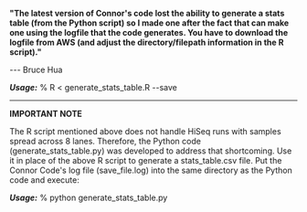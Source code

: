 **"The latest version of Connor's code lost the ability to generate a stats table (from the Python script) so I made one after the fact that can make one using the logfile that the code generates. You have to download the logfile from AWS (and adjust the directory/filepath information in the R script)."**

 --- Bruce Hua

***Usage:***
% R < generate_stats_table.R --save




--------------------------------------------------------------------------------------------
**IMPORTANT NOTE**

The R script mentioned above does not handle HiSeq runs with samples spread across 8 lanes. Therefore, the Python code (generate_stats_table.py) was developed to address that shortcoming. Use it in place of the above R script to generate a stats_table.csv file. Put the Connor Code's log file (save_file.log) into the same directory as the Python code and execute:

***Usage:***
% python generate_stats_table.py

